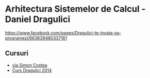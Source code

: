 # Arhitectura Sistemelor de Calcul - Daniel Dragulici

https://www.facebook.com/pages/Dragulici-te-invata-sa-programezi/663639480337161

## Cursuri

* [via Simon Costea](https://www.dropbox.com/sh/0qguizsr81fq3wb/AAAiW5RvqL05leoS0bwI4AOFa?dl=0)
* [Curs Dragulici 2014](https://www.dropbox.com/s/a8pgf5q4ug9kmpl/asc_curs_24ian2015.pdf?dl=0)
